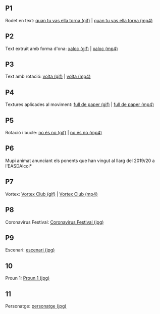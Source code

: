 ##  P1
Rodet en text: [quan tu vas ella torna (gif)](p1_baldó_garcía_natalia.gif) | [quan tu vas ella torna (mp4)](p1_baldó_garcía_natalia.mp4)

##  P2
Text extruit amb forma d'ona: [xaloc (gif)](p2_baldó_garcía_natalia.gif) | [xaloc (mp4)](p2_baldó_garcía_natalia.mp4)

##  P3
Text amb rotació: [volta (gif)]() | [volta (mp4)]()

##  P4
Textures aplicades al moviment: [full de paper (gif)]() |  [full de paper (mp4)]()

##  P5
Rotació i bucle: [no és no (gif)](p5_baldó_garcía_natalia.gif) | [no és no (mp4)](p5_baldó_garcía_natalia.mp4)

##  P6
Mupi animat anunciant els ponents que han vingut al llarg del 2019/20 a l'EASDAlcoi*

##  P7
Vortex: [Vortex Club (gif)](p7_baldó_garcía_natalia.gif) | [Vortex Club (mp4)](p7_baldó_garcía_natalia.mp4)

##  P8
Coronavirus Festival: [Coronavirus Festival (jpg)](p8_baldó_garcía_natalia.jpg)

##  P9
Escenari: [escenari (jpg)](p9_baldó_garcía_natalia.jpg) 

##  10
Proun 1: [Proun 1 (jpg)](p10_baldó_garcía_natalia.jpg) 

##  11
Personatge: [personatge (jpg)](p11_baldó_garcía_natalia.jpg)
